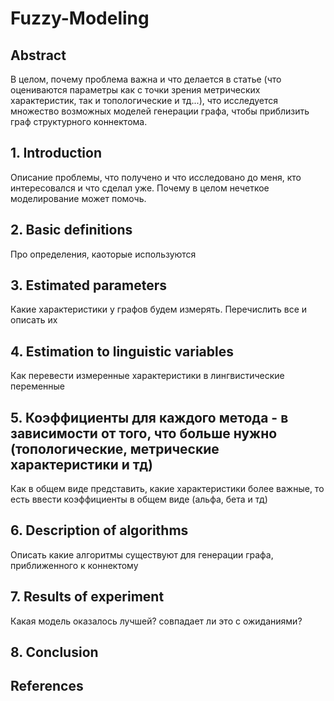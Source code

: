 # Fuzzy-Modeling

## Abstract  
В целом, почему проблема важна и что делается в статье (что оцениваются параметры как с точки зрения метрических характеристик, так и топологические и тд...), что исследуется множество возможных моделей генерации графа, чтобы приблизить граф структурного коннектома.
## 1. Introduction  
Описание проблемы, что получено и что исследовано до меня, кто интересовался и что сделал уже. Почему в целом нечеткое моделирование может помочь. 
## 2. Basic definitions 
Про определения, каоторые используются
## 3. Estimated parameters  
Какие характеристики у графов будем измерять. Перечислить все и описать их
## 4. Estimation to linguistic variables
Как перевести измеренные характеристики в лингвистические переменные
## 5. Коэффициенты для каждого метода - в зависимости от того, что больше нужно (топологические, метрические характеристики и тд)  
Как в общем виде представить, какие характеристики более важные, то есть ввести коэффициенты в общем виде (альфа, бета и тд)
## 6. Description of algorithms  
Описать какие алгоритмы существуют для генерации графа, приближенного к коннектому
## 7. Results of experiment
Какая модель оказалось лучшей? совпадает ли это с ожиданиями?
## 8. Conclusion
## References 
